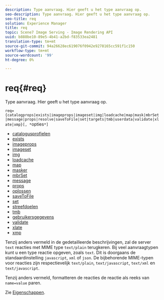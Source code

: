 ```yaml
---
description: Type aanvraag. Hier geeft u het type aanvraag op.
seo-description: Type aanvraag. Hier geeft u het type aanvraag op.
seo-title: req
solution: Experience Manager
title: req
topic: Scene7 Image Serving - Image Rendering API
uuid: b888be10-89e5-4b41-a2bd-f83533ea2481
translation-type: tm+mt
source-git-commit: 94a26628ec619076f0942e9278165cc591f1c150
workflow-type: tm+mt
source-wordcount: '99'
ht-degree: 0%

---
```



# req{#req}

Type aanvraag. Hier geeft u het type aanvraag op.

`req={catalogprops|exists|imageprops|imageset|img|loadcache|map|mask|mbrSet|message|props|resolve|saveToFile|set|targets|tmb|userdata|validate|xlate|xmp}[, *`opties`*]`

* [catalogusprofielen](r-catalogprops.md)
* [exists](r-exists.md)
* [imageprops](r-imageprops.md)
* [imageset](r-imageset-req.md)
* [img](r-img.md)
* [loadcache](r-loadcache.md)
* [map](r-map-req.md)
* [masker](r-mask-req.md)
* [mbrSet](r-mbrset.md)
* [message](r-message.md)
* [props](r-props.md)
* [oplossen](r-resolve.md)
* [saveToFile](r-savetofile.md)
* [set](r-set.md)
* [streefdoelen](r-targets.md)
* [tmb](r-tmb.md)
* [gebruikersgegevens](r-userdata.md)
* [validate](r-is-http-validate.md)
* [xlate](r-xlate.md)
* [xmp](r-xmp.md)

Tenzij anders vermeld in de gedetailleerde beschrijvingen, zal de server `text` reacties met MIME type `text/plain` terugkeren. Bij veel aanvraagtypen kunt u een type reactie opgeven, zoals `text`. Dit is doorgaans de standaardinstelling `javascript`, `xml` of `json`. De bijbehorende MIME-typen voor reacties zijn respectievelijk `text/plain`, `text/javascript`, `text/xml` en `text/javascript`.

Tenzij anders vermeld, formatteren de reacties de reactie als reeks van `name=value` paren.

Zie [Eigenschappen](../../../../../../is-api/http-ref/image-serving-api-ref/c-http-protocol-reference/c-response-data/c-properties/c-properties.md#concept-49c609fd6de942cab422ee412353c9d9).
